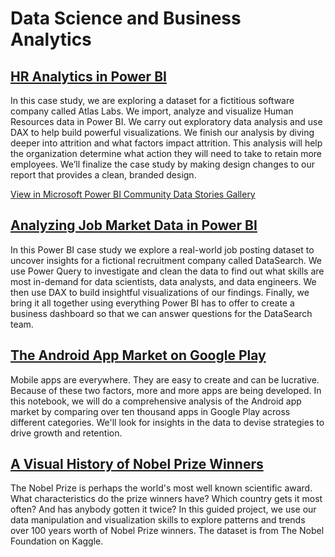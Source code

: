 # Data Science and Business Analytics

## [HR Analytics in Power BI](https://github.com/MarcoStallmann/Data-Science-and-Business-Analytics/tree/main/HR%20Analytics%20in%20Power%20BI)

In this case study, we are exploring a dataset for a fictitious software company called Atlas Labs. We import, analyze and visualize Human Resources data in Power BI. We carry out exploratory data analysis and use DAX to help build powerful visualizations. We finish our analysis by diving deeper into attrition and what factors impact attrition. This analysis will help the organization determine what action they will need to take to retain more employees. We’ll finalize the case study by making design changes to our report that provides a clean, branded design.

[View in Microsoft Power BI Community Data Stories Gallery](https://community.powerbi.com/t5/Data-Stories-Gallery/HR-Analytics-in-Power-BI/m-p/2825734)


## [Analyzing Job Market Data in Power BI](https://github.com/MarcoStallmann/Data-Science/tree/main/Analyzing%20Job%20Market%20Data%20in%20Power%20BI)
In this Power BI case study we explore a real-world job posting dataset to uncover insights for a fictional recruitment company called DataSearch. We use Power Query to investigate and clean the data to find out what skills are most in-demand for data scientists, data analysts, and data engineers. We then use DAX to build insightful visualizations of our findings. Finally, we bring it all together using everything Power BI has to offer to create a business dashboard so that we can answer questions for the DataSearch team.


## [The Android App Market on Google Play](https://github.com/MarcoStallmann/Data-Science-and-Business-Analytics/blob/main/The%20Android%20App%20Market%20on%20Google%20Play/notebook.ipynb)

Mobile apps are everywhere. They are easy to create and can be lucrative. Because of these two factors, more and more apps are being developed. In this notebook, we will do a comprehensive analysis of the Android app market by comparing over ten thousand apps in Google Play across different categories. We'll look for insights in the data to devise strategies to drive growth and retention.


## [A Visual History of Nobel Prize Winners](https://github.com/MarcoStallmann/Data-Science-and-Business-Analytics/blob/main/A%20Visual%20History%20of%20Nobel%20Prize%20Winners/notebook.ipynb)

The Nobel Prize is perhaps the world's most well known scientific award.  What characteristics do the prize winners have? Which country gets it most often? And has anybody gotten it twice? In this guided project, we use our data manipulation and visualization skills to explore patterns and trends over 100 years worth of Nobel Prize winners. The dataset is from The Nobel Foundation on Kaggle. 

